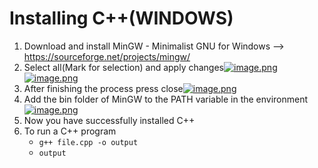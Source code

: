 
# Installing C++(WINDOWS)

1. Download and install MinGW - Minimalist GNU for Windows
    --> https://sourceforge.net/projects/mingw/
2. Select all(Mark for selection) and apply changes[![image.png](https://i.postimg.cc/K8G4xN9P/image.png)](https://postimg.cc/mtnTSQWk)
    [![image.png](https://i.postimg.cc/nzBQCLqB/image.png)](https://postimg.cc/bDYv5pCw)
3. After finishing the process press close[![image.png](https://i.postimg.cc/k585ypDd/image.png)](https://postimg.cc/bGy8yLQ6)
4. Add the bin folder of MinGW to the PATH variable in the environment[![image.png](https://i.postimg.cc/SsTHYyqQ/image.png)](https://postimg.cc/1nFvL1fb)
5. Now you have successfully installed C++
6. To run a C++ program
    - ``g++ file.cpp -o output``
    - ``output``
